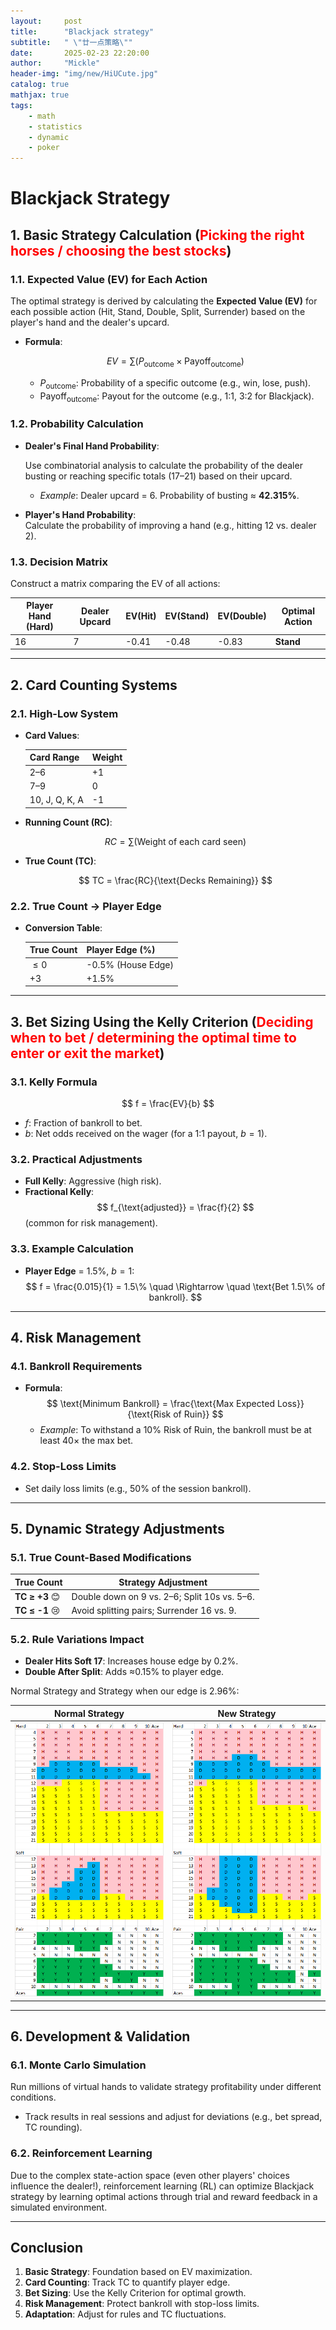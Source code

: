 ```yaml
---
layout:     post
title:      "Blackjack strategy"
subtitle:   " \"廿一点策略\""
date:       2025-02-23 22:20:00
author:     "Mickle"
header-img: "img/new/HiUCute.jpg"
catalog: true
mathjax: true
tags:
    - math
    - statistics
    - dynamic
    - poker
---
```


# Blackjack Strategy

## 1. Basic Strategy Calculation (<span style="color:red;">Picking the right horses / choosing the best stocks</span>)

### 1.1. Expected Value (EV) for Each Action

The optimal strategy is derived by calculating the **Expected Value (EV)** for each possible action (Hit, Stand, Double, Split, Surrender) based on the player's hand and the dealer's upcard.

- **Formula**:

  $$
  EV = \sum \Big( P_{\text{outcome}} \times \text{Payoff}_{\text{outcome}} \Big)
  $$

  - $P_{\text{outcome}}$: Probability of a specific outcome (e.g., win, lose, push).
  - $\text{Payoff}_{\text{outcome}}$: Payout for the outcome (e.g., 1:1, 3:2 for Blackjack).

### 1.2. Probability Calculation

- **Dealer's Final Hand Probability**:  

  Use combinatorial analysis to calculate the probability of the dealer busting or reaching specific totals (17–21) based on their upcard.  
  - *Example*: Dealer upcard = 6. Probability of busting ≈ **42.315%**.

- **Player's Hand Probability**:  
  Calculate the probability of improving a hand (e.g., hitting 12 vs. dealer 2).

### 1.3. Decision Matrix

Construct a matrix comparing the EV of all actions:

| Player Hand (Hard) | Dealer Upcard | EV(Hit) | EV(Stand) | EV(Double) | Optimal Action |
|--------------------|---------------|---------|-----------|------------|----------------|
| 16                 | 7             | -0.41   | -0.48     | -0.83      | **Stand**      |

---

## 2. Card Counting Systems

### 2.1. High-Low System

- **Card Values**:

  | Card Range      | Weight |
  |-----------------|--------|
  | 2–6             | +1     |
  | 7–9             | 0      |
  | 10, J, Q, K, A  | -1     |

- **Running Count (RC)**:
  
  $$
  RC = \sum \Big( \text{Weight of each card seen} \Big)
  $$

- **True Count (TC)**:
  
  $$
  TC = \frac{RC}{\text{Decks Remaining}}
  $$

### 2.2. True Count → Player Edge

- **Conversion Table**:

  | True Count | Player Edge (%)         |
  |------------|-------------------------|
  | $\leq 0$       | -0.5% (House Edge)      |
  | $+3$       | +1.5%                   |

---

## 3. Bet Sizing Using the Kelly Criterion (<span style="color:red;">Deciding when to bet / determining the optimal time to enter or exit the market</span>)

### 3.1. Kelly Formula

$$
f = \frac{EV}{b}
$$

- $f$: Fraction of bankroll to bet.
- $b$: Net odds received on the wager (for a 1:1 payout, $b = 1$).

### 3.2. Practical Adjustments

- **Full Kelly**: Aggressive (high risk).
- **Fractional Kelly**: 
  $$
  f_{\text{adjusted}} = \frac{f}{2}
  $$
  (common for risk management).

### 3.3. Example Calculation

- **Player Edge** = 1.5%, $b = 1$:
  $$
  f = \frac{0.015}{1} = 1.5\% \quad \Rightarrow \quad \text{Bet 1.5\% of bankroll}.
  $$

---

## 4. Risk Management

### 4.1. Bankroll Requirements

- **Formula**:
  $$
  \text{Minimum Bankroll} = \frac{\text{Max Expected Loss}}{\text{Risk of Ruin}}
  $$
  - *Example*: To withstand a 10% Risk of Ruin, the bankroll must be at least 40× the max bet.

### 4.2. Stop-Loss Limits

- Set daily loss limits (e.g., 50% of the session bankroll).

---

## 5. Dynamic Strategy Adjustments

### 5.1. True Count-Based Modifications

| True Count         | Strategy Adjustment                                 |
|--------------------|-----------------------------------------------------|
| **TC ≥ +3** 😊     | Double down on 9 vs. 2–6; Split 10s vs. 5–6.           |
| **TC ≤ -1** 😢     | Avoid splitting pairs; Surrender 16 vs. 9.             |

### 5.2. Rule Variations Impact

- **Dealer Hits Soft 17**: Increases house edge by 0.2%.
- **Double After Split**: Adds ≈0.15% to player edge.

Normal Strategy and Strategy when our edge is 2.96%:

| Normal Strategy                                     | New Strategy                                     |
|-----------------------------------------------------|--------------------------------------------------|
| ![Normal Strategy](/img/in-post-new/BJ_strategy1.jpg) | ![New Strategy](/img/in-post-new/BJ_strategy2.jpg) |

---

## 6. Development & Validation

### 6.1. Monte Carlo Simulation

Run millions of virtual hands to validate strategy profitability under different conditions.

- Track results in real sessions and adjust for deviations (e.g., bet spread, TC rounding).

### 6.2. Reinforcement Learning

Due to the complex state-action space (even other players' choices influence the dealer!), reinforcement learning (RL) can optimize Blackjack strategy by learning optimal actions through trial and reward feedback in a simulated environment.

---

## Conclusion

1. **Basic Strategy**: Foundation based on EV maximization.
2. **Card Counting**: Track TC to quantify player edge.
3. **Bet Sizing**: Use the Kelly Criterion for optimal growth.
4. **Risk Management**: Protect bankroll with stop-loss limits.
5. **Adaptation**: Adjust for rules and TC fluctuations.
